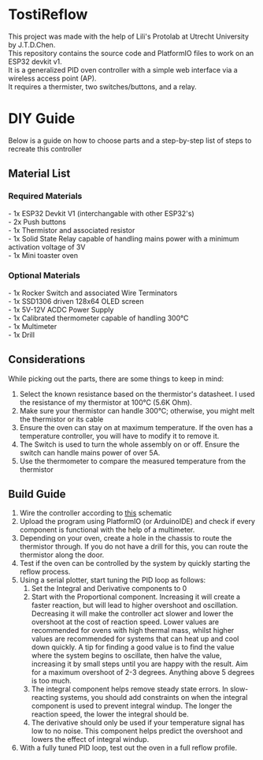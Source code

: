 <h1>TostiReflow</h1>

This project was made with the help of Lili's Protolab at Utrecht University by J.T.D.Chen.<br>
This repository contains the source code and PlatformIO files to work on an ESP32 devkit v1.<br>
It is a generalized PID oven controller with a simple web interface via a wireless access point (AP). <br>
It requires a thermister, two switches/buttons, and a relay.

<h1>DIY Guide</h1>

Below is a guide on how to choose parts and a step-by-step list of steps to recreate this controller

<h2>Material List</h2>

<h3>Required Materials</h3>
 - 1x ESP32 Devkit V1 (interchangable with other ESP32's)<br>
 - 2x Push buttons<br>
 - 1x Thermistor and associated resistor<br>
 - 1x Solid State Relay capable of handling mains power with a minimum activation voltage of 3V<br>
 - 1x Mini toaster oven
<h3>Optional Materials</h3>
 - 1x Rocker Switch and associated Wire Terminators<br>
 - 1x SSD1306 driven 128x64 OLED screen<br>
 - 1x 5V-12V ACDC Power Supply<br>
 - 1x Calibrated thermometer capable of handling 300°C<br>
 - 1x Multimeter<br>
 - 1x Drill<br>

<h2>Considerations</h2>

While picking out the parts, there are some things to keep in mind:<br>
1) Select the known resistance based on the thermistor's datasheet. I used the resistance of my thermistor at 100°C (5.6K Ohm).<br>
2) Make sure your thermistor can handle 300°C; otherwise, you might melt the thermistor or its cable<br>
3) Ensure the oven can stay on at maximum temperature. If the oven has a temperature controller, you will have to modify it to remove it.<br>
4) The Switch is used to turn the whole assembly on or off. Ensure the switch can handle mains power of over 5A.<br>
5) Use the thermometer to compare the measured temperature from the thermistor

<h2>Build Guide</h2>

1) Wire the controller according to [this](Schematic.png) schematic<br>
2) Upload the program using PlatformIO (or ArduinoIDE) and check if every component is functional with the help of a multimeter.
3) Depending on your oven, create a hole in the chassis to route the thermistor through. If you do not have a drill for this, you can route the thermistor along the door.<br>
4) Test if the oven can be controlled by the system by quickly starting the reflow process.
5) Using a serial plotter, start tuning the PID loop as follows:<br>
   1. Set the Integral and Derivative components to 0
   2. Start with the Proportional component. Increasing it will create a faster reaction, but will lead to higher overshoot and oscillation. Decreasing it will make the controller act slower and lower the overshoot at the cost of reaction speed. Lower values are recommended for ovens with high thermal mass, whilst higher values are recommended for systems that can heat up and cool down quickly. A tip for finding a good value is to find the value where the system begins to oscillate, then halve the value, increasing it by small steps until you are happy with the result. Aim for a maximum overshoot of 2-3 degrees. Anything above 5 degrees is too much.
   3. The integral component helps remove steady state errors. In slow-reacting systems, you should add constraints on when the integral component is used to prevent integral windup.
      The longer the reaction speed, the lower the integral should be. 
   4. The derivative should only be used if your temperature signal has low to no noise. This component helps predict the overshoot and lowers the effect of integral windup.
6) With a fully tuned PID loop, test out the oven in a full reflow profile.

